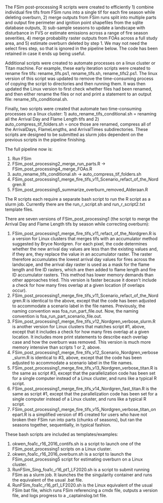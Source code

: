 The FSim post-processing R scripts were created to efficiently 1) combine individual fire tifs from FSim runs into a single tif for each fire season while deleting overburn, 2) merge outputs from FSim runs split into multiple parts and output fire perimeter and ignition point shapefiles from the sqlite database outputs, 3) sub-sample seasons to update a landscape with disturbance in FVS or estimate emissions across a range of fire season severities, 4) merge probability raster outputs from FOAs across a full study area, and 5) estimate overburn deleted by step 1. We may not need the select fires step, so that is ignored in the pipeline below. The code has been retained in case it ends up being useful. 

Additional scripts were created to automate processes on a linux cluster or Titan machine. For example, these early iteration scripts were created to rename fire tifs: rename_tifs.ps1, rename_tifs.sh, rename_tifs2.ps1. The linux version of this script was updated to remove the time-consuming process of copying the script to directories and then running them. It was then updated the Linux version to first check whether files had been renamed, and then either rename the files or not and print a statement to an output file: rename_tifs_conditional.sh.

Finally, two scripts were created that automate two time-consuming processes on a linux cluster: 1) auto_rename_tifs_conditional.sh = renaming all the Arrival Day and Flame Length tifs and 2) auto_compress_tif_folders.sh = once those are renamed, compress all of the ArrivalDays, FlameLengths, and ArrivalTimes subdirectories. These scripts are designed to be submitted as slurm jobs dependent on the previous scripts in the pipeline finishing. 

The full pipeline now is: 
1. Run FSim
2. FSim_post_processing2_merge_run_parts.R -> FSim_post_processing4_merge_FOAs.R
2. auto_rename_tifs_conditional.sh -> auto_compress_tif_folders.sh
3. FSim_post_processing1_merge_fire_tifs_v11_Scenario_refact_of_the_Nordgren.R 
4. FSim_post_processing5_summarize_overburn_removed_Alderaan.R

The R scripts each require a separate bash script to run the R script as a slurm job. Currently there are the run_r_script.sh and run_r_script2.txt template files. 

There are seven versions of FSim_post_processing1 (the script to merge the Arrival Day and Flame Length tifs by season while correcting overburn): 
1. FSim_post_processing1_merge_fire_tifs_v11_refact_of_the_Nordgren.R is a version for Linux clusters that merges tifs with an accumulator method suggested by Bryce Nordgren. For each pixel, the code determines whether the new arrival day values are less than the existing values and, if they are, they replace the value in an accumulator raster. The raster therefore accumulates the lowest arrival day values for fires across the landscape, and the arrival day raster is used as a mask for the flame length and fire ID rasters, which are then added to flame length and fire ID accumulator rasters. This method has lower memory demands than other approaches tried. This version is faster because it doesn't include a check for how many fires overlap at a given location (if overlaps occur). 
2. FSim_post_processing1_merge_fire_tifs_v11_Scenario_refact_of_the_Nordgren.R is identical to the above, except that the code has been adjusted to accommodate a scenario label in the file names. Previously, the naming convention was foa_run_part_file.out. Now, the naming convention is foa_run_part_scenario_file.out.
3. FSim_post_processing1_merge_fire_tifs_v12_Nordgren_verbose_slurm.R is another version for Linux clusters that matches script #1, above, except that it includes a check for how many fires overlap at a given location. It includes more print statements to describe each overlap case and how the overburn was removed. This version is much more memory intensive than scripts 1 or 2, above.
4. FSim_post_processing1_merge_fire_tifs_v12_Scenario_Nordgren_verbose_slurm.R is identical to #3, above, except that the code has been adjusted to accommodate a scenario label in the file names.
5. FSim_post_processing1_merge_fire_tifs_v13_Nordgren_verbose_titan.R is the same as script #3, except that the parallelization code has been set for a single computer instead of a Linux cluster, and runs like a typical R script.
6. FSim_post_processing1_merge_fire_tifs_v14_Nordgren_fast_titan.R is the same as script #1, except that the parallelization code has been set for a single computer instead of a Linux cluster, and runs like a typical R script. 
7. FSim_post_processing1_merge_fire_tifs_v15_Nordgren_verbose_titan_onepart.R is a simplified version of #5 created for users who have not broken their FSim run into parts (chunks of seasons), but ran the seasons together, sequentially, in typical fashion.

These bash scripts are included as templates/examples: 
1. okwen_foa1c_r16_2016_contifs.sh is a script to launch one of the FSim_post_processing1 scripts on a Linux cluster.
2. okwen_foa1c_r16_2016_overburn.sh is a script to launch the FSim_post_processing5 script for estimating overburn on a Linux cluster.
3. RunFSim_Sing_foa1c_r16_pt1_LF2020.sh is a script to submit running FSim as a slurm job. It launches the the singularity container and runs the equivalent of the usual .bat file.
4. RunFSim_foa1c_r16_pt1_LF2020.sh is the Linux equivalent of the usual FSim bat file, which runs FSim referencing a cmdx file, outputs a version file, and logs progress to a _captainslog.txt file.
